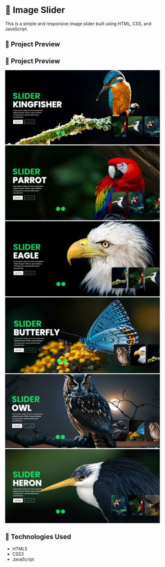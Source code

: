 # 🌟 Image Slider

This is a simple and responsive image slider built using HTML, CSS, and JavaScript.

## 📸 Project Preview

## 📸 Project Preview

![Image Slider Preview 1](screenshot1.jpg)
![Image Slider Preview 2](screenshot2.jpg)
![Image Slider Preview 3](screenshot3.jpg)
![Image Slider Preview 4](screenshot4.jpg)
![Image Slider Preview 5](screenshot5.jpg)
![Image Slider Preview 6](screenshot6.jpg)

## 🚀 Technologies Used
- HTML5
- CSS3
- JavaScript

